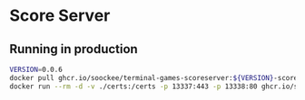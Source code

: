 # Score Server

## Running in production

```bash
VERSION=0.0.6
docker pull ghcr.io/soockee/terminal-games-scoreserver:${VERSION}-scoreserver
docker run --rm -d -v ./certs:/certs -p 13337:443 -p 13338:80 ghcr.io/soockee/terminal-games-scoreserver:${VERSION}-scoreserver
```